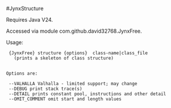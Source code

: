 #JynxStructure

Requires Java V24.

Accessed via module com.github.david32768.JynxFree.

Usage:

```
 {JynxFree} structure {options}  class-name|class_file
   (prints a skeleton of class structure)


Options are:

 --VALHALLA Valhalla - limited support; may change
 --DEBUG print stack trace(s)
 --DETAIL prints constant pool, instructions and other detail
 --OMIT_COMMENT omit start and length values
```
